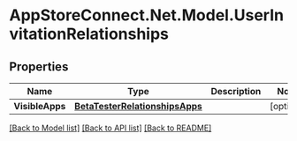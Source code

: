 # AppStoreConnect.Net.Model.UserInvitationRelationships

## Properties

Name | Type | Description | Notes
------------ | ------------- | ------------- | -------------
**VisibleApps** | [**BetaTesterRelationshipsApps**](BetaTesterRelationshipsApps.md) |  | [optional] 

[[Back to Model list]](../README.md#documentation-for-models) [[Back to API list]](../README.md#documentation-for-api-endpoints) [[Back to README]](../README.md)

